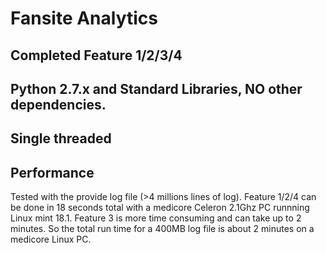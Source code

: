 # Fansite Analytics

## Completed Feature 1/2/3/4
## Python 2.7.x and Standard Libraries, NO other dependencies.
## Single threaded



## Performance

Tested with the provide log file (>4 millions lines of log). Feature 1/2/4 can
be done in 18 seconds total with a medicore Celeron 2.1Ghz PC runnning Linux mint 18.1.
Feature 3 is more time consuming and can take up to 2 minutes. So the total run time
for a 400MB log file is about 2 minutes  on a medicore Linux PC.
